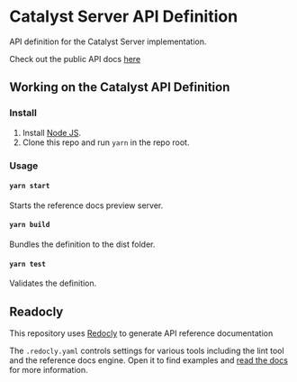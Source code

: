 # Catalyst Server API Definition

API definition for the Catalyst Server implementation.

Check out the public API docs [here](https://decentraland.github.io/catalyst-api-specs/)

## Working on the Catalyst API Definition

### Install

1. Install [Node JS](https://nodejs.org/).
2. Clone this repo and run `yarn` in the repo root.

### Usage

#### `yarn start`
Starts the reference docs preview server.

#### `yarn build`
Bundles the definition to the dist folder.

#### `yarn test`
Validates the definition.

## Readocly
This repository uses [Redocly](https://redoc.ly/) to generate API reference documentation

The `.redocly.yaml` controls settings for various
tools including the lint tool and the reference
docs engine.  Open it to find examples and
[read the docs](https://redoc.ly/docs/cli/configuration/)
for more information.
